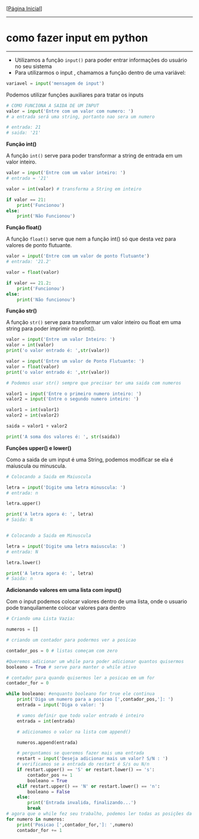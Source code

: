 [[Página Inicial](../prog_python/home.md)]

---

# como fazer input em python

---

* Utilizamos a função `input()` para poder entrar informações do usuário no seu sistema
* Para utilizarmos o input , chamamos a função dentro de uma variável:
```python
variavel = input('mensagem de input')
```
Podemos utilizar funções auxiliares para tratar os inputs

```python
# COMO FUNCIONA A SAIDA DE UM INPUT
valor = input('Entre com um valor com numero: ')
# a entrada será uma string, portanto nao sera um numero

# entrada: 21
# saida: '21'
```
**Função int()**

A função `int()` serve para poder transformar a string de entrada em um valor inteiro.

```python
valor = input('Entre com um valor inteiro: ')
# entrada = '21'

valor = int(valor) # transforma a String em inteiro

if valor == 21:
    print('Funcionou')
else:
    print('Não Funcionou')
```

**Função float()**

A função `float()` serve que nem a função int() só que desta vez para valores de ponto flutuante.

```python
valor = input('Entre com um valor de ponto flutuante')
# entrada: '21.2'

valor = float(valor)

if valor == 21.2:
    print('Funcionou')
else:
    print('Não funcionou')
```

**Função str()**

A função `str()` serve para transformar um valor inteiro ou float em uma string para poder imprimir no print().

```python
valor = input('Entre um valor Inteiro: ')
valor = int(valor)
print('o valor entrado é: ',str(valor))

valor = input('Entre um valor de Ponto Flutuante: ')
valor = float(valor)
print('o valor entrado é: ',str(valor))

# Podemos usar str() sempre que precisar ter uma saida com numeros

valor1 = input('Entre o primeiro numero inteiro: ')
valor2 = input('Entre o segundo numero inteiro: ')

valor1 = int(valor1)
valor2 = int(valor2)

saida = valor1 + valor2

print('A soma dos valores é: ', str(saida))
```

**Funções upper() e lower()**

Como a saida de um input é uma String, podemos modificar se ela é maiuscula ou minuscula.

```python
# Colocando a Saida em Maiuscula

letra = input('Digite uma letra minuscula: ')
# entrada: n

letra.upper()

print('A letra agora é: ', letra)
# Saida: N


# Colocando a Saida em Minuscula

letra = input('Digite uma letra maiuscula: ')
# entrada: N

letra.lower()

print('A letra agora é: ', letra)
# Saida: n
```

**Adicionando valores em uma lista com input()**

Com o input podemos colocar valores dentro de uma lista, onde o usuario pode tranquilamente colocar valores para dentro

```python
# Criando uma Lista Vazia:

numeros = [] 

# criando um contador para podermos ver a posicao

contador_pos = 0 # listas começam com zero

#Queremos adicionar um while para poder adicionar quantos quisermos
booleano = True # serve para manter o while ativo

# contador para quando quisermos ler a posicao em um for
contador_for = 0

while booleano: #enquanto booleano for true ele continua
    print('Diga um numero para a posicao [',contador_pos,']: ')
    entrada = input('Diga o valor: ')

    # vamos definir que todo valor entrado é inteiro
    entrada = int(entrada)

    # adicionamos o valor na lista com append()

    numeros.append(entrada)

    # perguntamos se queremos fazer mais uma entrada
    restart = input('Deseja adicionar mais um valor? S/N : ')
    # verificamos se a entrada do restart é S/s ou N/n
    if restart.upper() == 'S' or restart.lower() == 's':
        contador_pos += 1
        booleano = True
    elif restart.upper() == 'N' or restart.lower() == 'n':
        booleano = False
    else:
        print('Entrada invalida, finalizando...')
        break
# agora que o while fez seu trabalho, podemos ler todas as posições da lista
for numero in numeros:
    print('Posicao [',contador_for,']: ',numero)
    contador_for += 1
```
